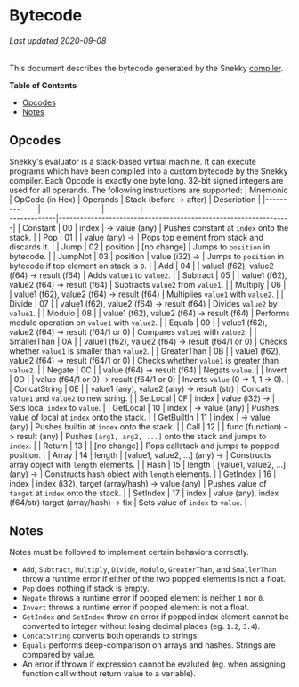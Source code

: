 # Bytecode
###### Last updated 2020-09-08
This document describes the bytecode generated by the Snekky [compiler](https://github.com/snekkylang/snekky/blob/master/src/compiler/Compiler.hx).

**Table of Contents**

- [Opcodes](#opcodes)
- [Notes](#notes)

## Opcodes
Snekky's evaluator is a stack-based virtual machine. It can execute programs which have been compiled into a custom bytecode by the Snekky compiler. Each Opcode is exactly one byte long. 32-bit signed integers are used for all operands. The following instructions are supported:
| Mnemonic     | OpCode (in Hex) | Operands | Stack (before -> after)                              | Description                                                     |
|--------------|-----------------|----------|------------------------------------------------------|-----------------------------------------------------------------|
| Constant     | 00              | index    | -> value (any)                                       | Pushes constant at `index` onto the stack.                      |
| Pop          | 01              |          | value (any) ->                                       | Pops top element from stack and discards it.                    |
| Jump         | 02              | position | [no change]                                          | Jumps to `position` in bytecode.                                |
| JumpNot      | 03              | position | value (i32) ->                                       | Jumps to `position` in bytecode if top element on stack is `0`. |
| Add          | 04              |          | value1 (f62), value2 (f64) -> result (f64)           | Adds `value1` to `value2`.                                      |
| Subtract     | 05              |          | value1 (f62), value2 (f64) -> result (f64)           | Subtracts `value2` from `value1`.                               |
| Multiply     | 06              |          | value1 (f62), value2 (f64) -> result (f64)           | Multiplies `value1` with `value2`.                              |
| Divide       | 07              |          | value1 (f62), value2 (f64) -> result (f64)           | Divides `value2` by `value1`.                                   |
| Modulo       | 08              |          | value1 (f62), value2 (f64) -> result (f64)           | Performs modulo operation on `value1` with `value2`.            |
| Equals       | 09              |          | value1 (f62), value2 (f64) -> result (f64/1 or 0)    | Compares `value1` with `value2`.                                |
| SmallerThan  | 0A              |          | value1 (f62), value2 (f64) -> result (f64/1 or 0)    | Checks whether `value1` is smaller than `value2`.               |
| GreaterThan  | 0B              |          | value1 (f62), value2 (f64) -> result (f64/1 or 0)    | Checks whether `value1` is greater than `value2`.               |
| Negate       | 0C              |          | value (f64) -> result (f64)                          | Negats `value`.                                                 |
| Invert       | 0D              |          | value (f64/1 or 0) -> result (f64/1 or 0)            | Inverts `value` (0 -> 1, 1 -> 0).                               |
| ConcatString | 0E              |          | value1 (any), value2 (any) -> result (str)           | Concats `value1` and `value2` to new string.                    |
| SetLocal     | 0F              | index    | value (i32) ->                                       | Sets local `index` to `value`.                                  |
| GetLocal     | 10              | index    | -> value (any)                                       | Pushes value of local at `index` onto the stack.                |
| GetBuiltIn   | 11              | index    | -> value (any)                                       | Pushes builtin at `index` onto the stack.                       |
| Call         | 12              |          | func (function) -> result (any)                      | Pushes `[arg1, arg2, ...]` onto the stack and jumps to `index`. |
| Return       | 13              |          | [no change]                                          | Pops callstack and jumps to popped position.                    |
| Array        | 14              | length   | [value1, value2, ...] (any) ->                       | Constructs array object with `length` elements.                 |
| Hash         | 15              | length   | [value1, value2, ...] (any) ->                       | Constructs hash object with `length` elements.                  |
| GetIndex     | 16              | index    | index (i32), target (array/hash) -> value (any)      | Pushes value of `target` at `index` onto the stack.             |
| SetIndex     | 17              | index    | value (any), index (f64/str) target (array/hash) ->  fix | Sets value of `index` to `value`.                               |

## Notes
Notes must be followed to implement certain behaviors correctly.
- `Add`, `Subtract`, `Multiply`, `Divide`, `Modulo`, `GreaterThan`, and `SmallerThan` throw a runtime error if either of the two popped elements is not a float.
- `Pop` does nothing if stack is empty.
- `Negate` throws a runtime error if popped element is neither `1` nor `0`.
- `Invert` throws a runtime error if popped element is not a float.
- `GetIndex` and `SetIndex` throw an error if popped index element cannot be converted to integer without losing decimal places (eg. `1.2`, `3.4`).
- `ConcatString` converts both operands to strings.
- `Equals` performs deep-comparison on arrays and hashes. Strings are compared by value.
- An error if thrown if expression cannot be evaluted (eg. when assigning function call without return value to a variable).


